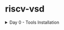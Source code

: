 # riscv-vsd
<details>
	<summary>Day 0 - Tools Installation </summary>
	
# Day 0 - Tools Installation
## Yosys
```
$ git clone https://github.com/YosysHQ/yosys.git
$ cd yosys 
$ sudo apt install make (If make is not installed please install it) 
$ sudo apt-get install build-essential clang bison flex \
    libreadline-dev gawk tcl-dev libffi-dev git \
    graphviz xdot pkg-config python3 libboost-system-dev \
    libboost-python-dev libboost-filesystem-dev zlib1g-dev
$ make 
$ sudo make install
```
<img width="575" alt="yosys" src="https://github.com/talpasai-gif/riscv-vsd/blob/main/image.png">

## Iverilog
```
$ sudo apt-get install iverilog
```
<img width="702" alt="iverilog" src="https://github.com/talpasai-gif/riscv-vsd/blob/main/WhatsApp%20Image%202025-09-20%20at%2023.47.35.jpeg">

## GTKWave
```
$ sudo apt update
$ sudo apt install gtkwave
```
<img width="604" alt="gtkwave2" src="https://github.com/talpasai-gif/riscv-vsd/blob/main/WhatsApp%20Image%202025-09-20%20at%2023.52.08.jpeg">

<img width="1008" alt="gtkwave1" src="https://github.com/talpasai-gif/riscv-vsd/blob/main/WhatsApp%20Image%202025-09-20%20at%2023.52.47.jpeg">
</details>

